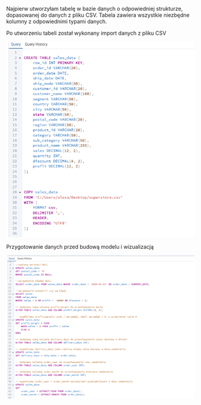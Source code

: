 Najpierw utworzyłam tabelę w bazie danych o odpowiedniej strukturze, 
dopasowanej do danych z pliku CSV. Tabela zawiera wszystkie niezbędne kolumny z odpowiednimi typami danych.

Po utworzeniu tabeli został wykonany import danych z pliku CSV

![Po utworzeniu tabeli został wykonany import danych z pliku CSV](create+import.png)





Przygotowanie danych przed budową modelu i wizualizacją

![Przygotowanie danych przed budową modelu i wizualizacją](sql-preper-data.png)




